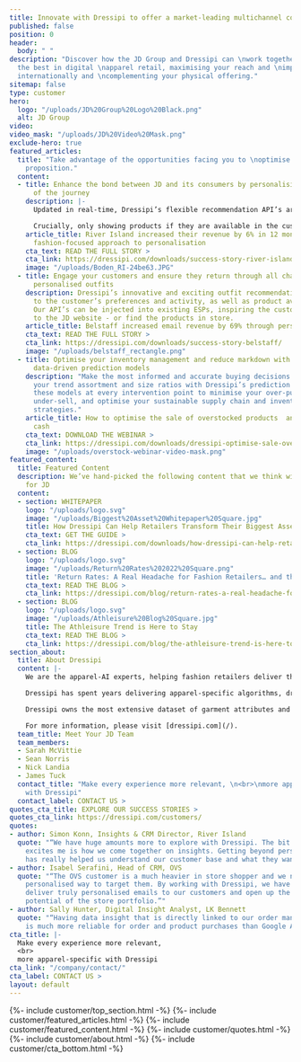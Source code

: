 ```yaml
---
title: Innovate with Dressipi to offer a market-leading multichannel consumer proposition.
published: false
position: 0
header:
  body: " "
description: "Discover how the JD Group and Dressipi can \nwork together to achieve
  the best in digital \napparel retail, maximising your reach and \nimpact to consumers
  internationally and \ncomplementing your physical offering."
sitemap: false
type: customer
hero:
  logo: "/uploads/JD%20Group%20Logo%20Black.png"
  alt: JD Group
video: 
video_mask: "/uploads/JD%20Video%20Mask.png"
exclude-hero: true
featured_articles:
  title: "Take advantage of the opportunities facing you to \noptimise your consumer
    proposition."
  content:
  - title: Enhance the bond between JD and its consumers by personalising every step
      of the journey
    description: |-
      Updated in real-time, Dressipi’s flexible recommendation API’s are personalised to the individual’s preferences and intentions, creating a seamless purchasing experience across all touchpoints.

      Crucially, only showing products if they are available in the customer’s size - a key cornerstone of personalisation.
    article_title: River Island increased their revenue by 6% in 12 months with Dressipi’s
      fashion-focused approach to personalisation
    cta_text: READ THE FULL STORY >
    cta_link: https://dressipi.com/downloads/success-story-river-island/
    image: "/uploads/Boden_RI-24be63.JPG"
  - title: Engage your customers and ensure they return through all channels with
      personalised outfits
    description: Dressipi’s innovative and exciting outfit recommendation API is tailored
      to the customer’s preferences and activity, as well as product availability.
      Our API’s can be injected into existing ESPs, inspiring the customer to return
      to the JD website - or find the products in store.
    article_title: Belstaff increased email revenue by 69% through personalised recommendations
    cta_text: READ THE FULL STORY >
    cta_link: https://dressipi.com/downloads/success-story-belstaff/
    image: "/uploads/belstaff_rectangle.png"
  - title: Optimise your inventory management and reduce markdown with Dressipi’s
      data-driven prediction models
    description: "Make the most informed and accurate buying decisions you can for
      your trend assortment and size ratios with Dressipi’s prediction models. \n\nIntegrate
      these models at every intervention point to minimise your over-purchase and
      under-sell, and optimise your sustainable supply chain and inventory management
      strategies."
    article_title: How to optimise the sale of overstocked products  and release maximum
      cash
    cta_text: DOWNLOAD THE WEBINAR >
    cta_link: https://dressipi.com/downloads/dressipi-optimise-sale-overstocked-products-webinar/
    image: "/uploads/overstock-webinar-video-mask.png"
featured_content:
  title: Featured Content
  description: We’ve hand-picked the following content that we think will be relevant
    for JD
  content:
  - section: WHITEPAPER
    logo: "/uploads/logo.svg"
    image: "/uploads/Biggest%20Asset%20Whitepaper%20Square.jpg"
    title: How Dressipi Can Help Retailers Transform Their Biggest Asset
    cta_text: GET THE GUIDE >
    cta_link: https://dressipi.com/downloads/how-dressipi-can-help-retailers-transform-their-biggest-asset-whitepaper/
  - section: BLOG
    logo: "/uploads/logo.svg"
    image: "/uploads/Return%20Rates%202022%20Square.png"
    title: 'Return Rates: A Real Headache for Fashion Retailers… and the Environment'
    cta_text: READ THE BLOG >
    cta_link: https://dressipi.com/blog/return-rates-a-real-headache-for-fashion-retailers-dot-dot-dot-and-the-environment/
  - section: BLOG
    logo: "/uploads/logo.svg"
    image: "/uploads/Athleisure%20Blog%20Square.jpg"
    title: The Athleisure Trend is Here to Stay
    cta_text: READ THE BLOG >
    cta_link: https://dressipi.com/blog/the-athleisure-trend-is-here-to-stay/
section_about:
  title: About Dressipi
  content: |-
    We are the apparel-AI experts, helping fashion retailers deliver the relevant products & inspiration their customers deserve, across every part of the shopper journey.

    Dressipi has spent years delivering apparel-specific algorithms, drawing on the expertise of some of the industry’s top stylists and experts.

    Dressipi owns the most extensive dataset of garment attributes and apparel-specific customer preferences. Our ability to ingest, cleanse, and augment huge quantities of data from various sources, in real-time, is at the heart of our platform.

    For more information, please visit [dressipi.com](/).
  team_title: Meet Your JD Team
  team_members:
  - Sarah McVittie
  - Sean Norris
  - Nick Landia
  - James Tuck
  contact_title: "Make every experience more relevant, \n<br>\nmore apparel-specific
    with Dressipi"
  contact_label: CONTACT US >
quotes_cta_title: EXPLORE OUR SUCCESS STORIES >
quotes_cta_link: https://dressipi.com/customers/
quotes:
- author: Simon Konn, Insights & CRM Director, River Island
  quote: "“We have huge amounts more to explore with Dressipi. The bit that really
    excites me is how we come together on insights. Getting beyond personalisation
    has really helped us understand our customer base and what they want and need.”"
- author: Isabel Serafini, Head of CRM, OVS
  quote: "“The OVS customer is a much heavier in store shopper and we needed a highly
    personalised way to target them. By working with Dressipi, we have been able to
    deliver truly personalised emails to our customers and open up the massive revenue
    potential of the store portfolio.”"
- author: Sally Hunter, Digital Insight Analyst, LK Bennett
  quote: "“Having data insight that is directly linked to our order management system
    is much more reliable for order and product purchases than Google Analytics.”"
cta_title: |-
  Make every experience more relevant,
  <br>
  more apparel-specific with Dressipi
cta_link: "/company/contact/"
cta_label: CONTACT US >
layout: default
---
```


{%- include customer/top_section.html -%}
{%- include customer/featured_articles.html -%}
{%- include customer/featured_content.html -%}
{%- include customer/quotes.html -%}
{%- include customer/about.html -%}
{%- include customer/cta_bottom.html -%}